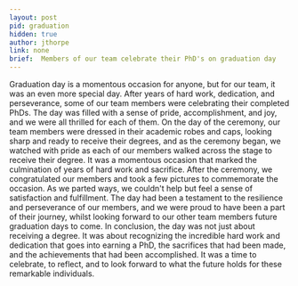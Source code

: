 ```yaml
---
layout: post
pid: graduation
hidden: true
author: jthorpe
link: none
brief:  Members of our team celebrate their PhD's on graduation day
---
```


Graduation day is a momentous occasion for anyone, but for our team, it was an even more special day. After years of hard work, dedication, and perseverance, some of our team members were celebrating their completed PhDs. The day was filled with a sense of pride, accomplishment, and joy, and we were all thrilled for each of them. On the day of the ceremony, our team members were dressed in their academic robes and caps, looking sharp and ready to receive their degrees, and as the ceremony began, we watched with pride as each of our members walked across the stage to receive their degree. It was a momentous occasion that marked the culmination of years of hard work and sacrifice. After the ceremony, we congratulated our members and took a few pictures to commemorate the occasion. As we parted ways, we couldn't help but feel a sense of satisfaction and fulfillment. The day had been a testament to the resilience and perseverance of our members, and we were proud to have been a part of their journey, whilst looking forward to our other team members future graduation days to come. In conclusion, the day was not just about receiving a degree. It was about recognizing the incredible hard work and dedication that goes into earning a PhD, the sacrifices that had been made, and the achievements that had been accomplished. It was a time to celebrate, to reflect, and to look forward to what the future holds for these remarkable individuals.
